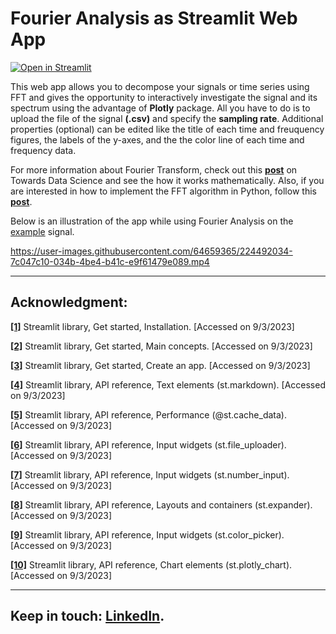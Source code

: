 # Fourier Analysis as Streamlit Web App
[![**Open in Streamlit**](https://static.streamlit.io/badges/streamlit_badge_black_white.svg)](https://omaralkousa-fourier-analysis-as-streamlit-web-app-app-kvqic3.streamlit.app/)

This web app allows you to decompose your signals or time series using FFT and gives the opportunity to interactively investigate the signal and its spectrum using the advantage of **Plotly** package. All you have to do is to upload the file of the signal **(.csv)** and specify the **sampling rate**. Additional properties (optional) can be edited like the title of each time and freuquency figures, the labels of the y-axes, and the the color line of each time and frequency data.

For more information about Fourier Transform, check out this [**post**](https://medium.com/towards-data-science/learn-discrete-fourier-transform-dft-9f7a2df4bfe9) on Towards Data Science and see the how it works mathematically. Also, if you are interested in how to implement the FFT algorithm in Python, follow this [**post**](https://towardsdatascience.com/fourier-transform-the-practical-python-implementation-acdd32f1b96a).

Below is an illustration of the app while using Fourier Analysis on the [example](https://github.com/OmarAlkousa/Fourier-Analysis-as-Streamlit-Web-App/blob/6ad90c593344ed7b04f7d9b9246e3298b3f46d2f/example.csv) signal.


https://user-images.githubusercontent.com/64659365/224492034-7c047c10-034b-4be4-b41c-e9f61479e089.mp4

___

## Acknowledgment:
[**[1]**](https://docs.streamlit.io/library/get-started/installation) Streamlit library, Get started, Installation. [Accessed on 9/3/2023]

[**[2]**](https://docs.streamlit.io/library/get-started/main-concepts) Streamlit library, Get started, Main concepts. [Accessed on 9/3/2023]

[**[3]**](https://docs.streamlit.io/library/get-started/create-an-app) Streamlit library, Get started, Create an app. [Accessed on 9/3/2023]

[**[4]**](https://docs.streamlit.io/library/api-reference/text/st.markdown) Streamlit library, API reference, Text elements (st.markdown). [Accessed on 9/3/2023]

[**[5]**](https://docs.streamlit.io/library/api-reference/performance/st.cache_data) Streamlit library, API reference, Performance (@st.cache_data). [Accessed on 9/3/2023]

[**[6]**](https://docs.streamlit.io/library/api-reference/widgets/st.file_uploader) Streamlit library, API reference, Input widgets (st.file_uploader). [Accessed on 9/3/2023]

[**[7]**](https://docs.streamlit.io/library/api-reference/widgets/st.number_input) Streamlit library, API reference, Input widgets (st.number_input). [Accessed on 9/3/2023]

[**[8]**](https://docs.streamlit.io/library/api-reference/layout/st.expander) Streamlit library, API reference, Layouts and containers (st.expander). [Accessed on 9/3/2023]

[**[9]**](https://docs.streamlit.io/library/api-reference/widgets/st.color_picker) Streamlit library, API reference, Input widgets (st.color_picker). [Accessed on 9/3/2023]

[**[10]**](https://docs.streamlit.io/library/api-reference/charts/st.plotly_chart) Streamlit library, API reference, Chart elements (st.plotly_chart). [Accessed on 9/3/2023]

___

## Keep in touch: [LinkedIn](https://www.linkedin.com/in/omar-alkousa).

